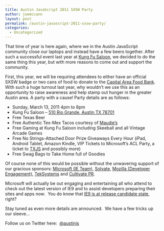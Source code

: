 ```yaml
---
title: Austin JavaScript 2011 SXSW Party
author: joemccann
layout: post
permalink: /austin-javascript-2011-sxsw-party/
categories:
  - Uncategorized
---
```

That time of year is here again, where we in the Austin JavaScript community close our laptops and instead have a few beers together. After such a successful event last year at [Kung Fu Saloon][1], we decided to do the same thing this year, but with more reasons to come out and support the community.

First, this year, we will be requiring attendees to either have an official SXSW badge or two cans of food to donate to the [Capital Area Food Bank][2]. With such a huge turnout last year, why wouldn&#8217;t we use this as an opportunity to raise awareness and help stamp out hunger in the greater Austin area. A party with a cause! Party details are as follows:

  * Sunday, March 13, 2011 4pm to 8pm
  * Kung Fu Saloon &#8211; [510 Rio Grande, Austin TX 78701][3]
  * Free Texas Beer
  * Free Authentic Tex-Mex Tacos courtesy of [Maudie&#8217;s][4]
  * Free Gaming at Kung Fu Saloon including Skeeball and all Vintage Arcade Games
  * Free No Strings-Attached Door Prize Giveaways Every Hour (iPad, Android Tablet, Amazon Kindle, VIP Tickets to Microsoft&#8217;s ACL Party, a ticket to [TXJS][5] and possibly more)
  * Free Swag Bags to Take Home full of Goodies

Of course none of this would be possible without the unwavering support of our gracious sponsors: [Microsoft (IE Team)][6], [Solvate][7], [Mozilla (Developer Engagement)][8], [TekSystems][9] and [Cultivate PR][10].

Microsoft will actually be out engaging and entertaining all who attend to check out the latest version of IE9 and to assist developers preparing their sites and apps *now*.  You do know that [IE9 is at release candidate state][11], right?

Stay tuned as even more details are announced.  We have a few tricks up our sleeve&#8230;

Follow us on Twitter here:  [@austinjs][12]

 [1]: http://kungfusaloon.com/austin/
 [2]: http://www.austinfoodbank.org/
 [3]: http://maps.google.com/maps?near=510+Rio+Grande+St,+Austin,+TX+78701&geocode=CUDZ26qUXmdhFTTgzQEdGnUs-imhqpSADrVEhjEbY0mPLWZ9Iw&q=kung+fu+saloon&f=l&gl=us&sll=30.269492,-97.749734&sspn=0.014789,0.032938&ie=UTF8&hq=kung+fu+saloon&hnear=&z=17&iwloc=A
 [4]: http://www.maudies.com/
 [5]: http://texasjavascript.com/
 [6]: http://ie.microsoft.com/testdrive/
 [7]: http://www.solvate.com
 [8]: https://developer.mozilla.org/en-US/
 [9]: http://www.teksystems.com/
 [10]: http://www.facebook.com/cultivatepr
 [11]: http://blogs.msdn.com/b/ie/archive/2011/02/10/acting-on-feedback-ie9-release-candidate-available-for-download.aspx
 [12]: http://twitter.com/austinjs